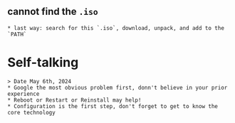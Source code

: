 ## cannot find the `.iso`
    * last way: search for this `.iso`, download, unpack, and add to the `PATH`

# Self-talking

    > Date May 6th, 2024
    * Google the most obvious problem first, donn't believe in your prior experience
    * Reboot or Restart or Reinstall may help!
    * Configuration is the first step, don't forget to get to know the core technology


